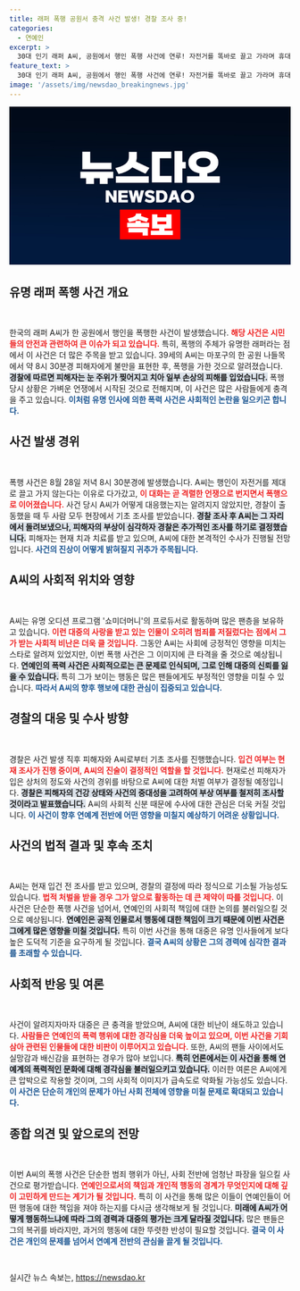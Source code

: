 ```yaml
---
title: 래퍼 폭행 공원서 충격 사건 발생! 경찰 조사 중!
categories:
  - 연예인
excerpt: >
  30대 인기 래퍼 A씨, 공원에서 행인 폭행 사건에 연루! 자전거를 똑바로 끌고 가라며 휴대전화로 공격한 순간은 충격적. 경찰 내사 착수, 피해자는 중상을 입었다고 전해져. 과연 A씨의 향후 행보는?
feature_text: >
  30대 인기 래퍼 A씨, 공원에서 행인 폭행 사건에 연루! 자전거를 똑바로 끌고 가라며 휴대전화로 공격한 순간은 충격적. 경찰 내사 착수, 피해자는 중상을 입었다고 전해져. 과연 A씨의 향후 행보는?
image: '/assets/img/newsdao_breakingnews.jpg'
---
```


<p><img src="/assets/img/newsdao_breakingnews.jpg" alt="flaretime 속보" /></p>

<h2 data-ke-size="size26">유명 래퍼 폭행 사건 개요</h2>

<p data-ke-size="size16">&nbsp;</p>

<p>한국의 래퍼 A씨가 한 공원에서 행인을 폭행한 사건이 발생했습니다. <b><span style="color: #ee2323;">해당 사건은 시민들의 안전과 관련하여 큰 이슈가 되고 있습니다.</span></b> 특히, 폭행의 주체가 유명한 래퍼라는 점에서 이 사건은 더 많은 주목을 받고 있습니다. 39세의 A씨는 마포구의 한 공원 나들목에서 약 8시 30분경 피해자에게 불만을 표현한 후, 폭행을 가한 것으로 알려졌습니다. <b><span style="background-color: #21538527;">경찰에 따르면 피해자는 눈 주위가 찢어지고 치아 일부 손상의 피해를 입었습니다.</span></b> 폭행 당시 상황은 가벼운 언쟁에서 시작된 것으로 전해지며, 이 사건은 많은 사람들에게 충격을 주고 있습니다. <b><span style="color: #1a5490;">이처럼 유명 인사에 의한 폭력 사건은 사회적인 논란을 일으키곤 합니다.</span></b></p>

<h2 data-ke-size="size26">사건 발생 경위</h2>

<p data-ke-size="size16">&nbsp;</p>

<p>폭행 사건은 8월 28일 저녁 8시 30분경에 발생했습니다. A씨는 행인이 자전거를 제대로 끌고 가지 않는다는 이유로 다가갔고, <b><span style="color: #ee2323;">이 대화는 곧 격렬한 언쟁으로 번지면서 폭행으로 이어졌습니다.</span></b> 사건 당시 A씨가 어떻게 대응했는지는 알려지지 않았지만, 경찰이 출동했을 때 두 사람 모두 현장에서 기초 조사를 받았습니다. <b><span style="background-color: #21538527;">경찰 조사 후 A씨는 그 자리에서 돌려보냈으나, 피해자의 부상이 심각하자 경찰은 추가적인 조사를 하기로 결정했습니다.</span></b> 피해자는 현재 치과 치료를 받고 있으며, A씨에 대한 본격적인 수사가 진행될 전망입니다. <b><span style="color: #1a5490;">사건의 진상이 어떻게 밝혀질지 귀추가 주목됩니다.</span></b></p>

<h2 data-ke-size="size26">A씨의 사회적 위치와 영향</h2>

<p data-ke-size="size16">&nbsp;</p>

<p>A씨는 유명 오디션 프로그램 '쇼미더머니'의 프로듀서로 활동하며 많은 팬층을 보유하고 있습니다. <b><span style="color: #ee2323;">이런 대중의 사랑을 받고 있는 인물이 오히려 범죄를 저질렀다는 점에서 그가 받는 사회적 비난은 더욱 클 것입니다.</span></b> 그동안 A씨는 사회에 긍정적인 영향을 미치는 스타로 알려져 있었지만, 이번 폭행 사건은 그 이미지에 큰 타격을 줄 것으로 예상됩니다. <b><span style="background-color: #21538527;">연예인의 폭력 사건은 사회적으로는 큰 문제로 인식되며, 그로 인해 대중의 신뢰를 잃을 수 있습니다.</span></b> 특히 그가 보이는 행동은 많은 팬들에게도 부정적인 영향을 미칠 수 있습니다. <b><span style="color: #1a5490;">따라서 A씨의 향후 행보에 대한 관심이 집중되고 있습니다.</span></b></p>

<h2 data-ke-size="size26">경찰의 대응 및 수사 방향</h2>

<p data-ke-size="size16">&nbsp;</p>

<p>경찰은 사건 발생 직후 피해자와 A씨로부터 기초 조사를 진행했습니다. <b><span style="color: #ee2323;">입건 여부는 현재 조사가 진행 중이며, A씨의 진술이 결정적인 역할을 할 것입니다.</span></b> 현재로선 피해자가 입은 상처의 정도와 사건의 경위를 바탕으로 A씨에 대한 처벌 여부가 결정될 예정입니다. <b><span style="background-color: #21538527;">경찰은 피해자의 건강 상태와 사건의 중대성을 고려하여 부상 여부를 철저히 조사할 것이라고 발표했습니다.</span></b> A씨의 사회적 신분 때문에 수사에 대한 관심은 더욱 커질 것입니다. <b><span style="color: #1a5490;">이 사건이 향후 연예계 전반에 어떤 영향을 미칠지 예상하기 어려운 상황입니다.</span></b></p>

<h2 data-ke-size="size26">사건의 법적 결과 및 후속 조치</h2>

<p data-ke-size="size16">&nbsp;</p>

<p>A씨는 현재 입건 전 조사를 받고 있으며, 경찰의 결정에 따라 정식으로 기소될 가능성도 있습니다. <b><span style="color: #ee2323;">법적 처벌을 받을 경우 그가 앞으로 활동하는 데 큰 제약이 따를 것입니다.</span></b> 이 사건은 단순한 폭행 사건을 넘어서, 연예인의 사회적 책임에 대한 논의를 불러일으킬 것으로 예상됩니다. <b><span style="background-color: #21538527;">연예인은 공적 인물로서 행동에 대한 책임이 크기 때문에 이번 사건은 그에게 많은 영향을 미칠 것입니다.</span></b> 특히 이번 사건을 통해 대중은 유명 인사들에게 보다 높은 도덕적 기준을 요구하게 될 것입니다. <b><span style="color: #1a5490;">결국 A씨의 상황은 그의 경력에 심각한 결과를 초래할 수 있습니다.</span></b></p>

<h2 data-ke-size="size26">사회적 반응 및 여론</h2>

<p data-ke-size="size16">&nbsp;</p>

<p>사건이 알려지자마자 대중은 큰 충격을 받았으며, A씨에 대한 비난이 쇄도하고 있습니다. <b><span style="color: #ee2323;">사람들은 연예인의 폭력 행위에 대한 경각심을 더욱 높이고 있으며, 이번 사건을 기회 삼아 관련된 인물들에 대한 비판이 이루어지고 있습니다.</span></b> 또한, A씨의 팬들 사이에서도 실망감과 배신감을 표현하는 경우가 많아 보입니다. <b><span style="background-color: #21538527;">특히 언론에서는 이 사건을 통해 연예계의 폭력적인 문화에 대해 경각심을 불러일으키고 있습니다.</span></b> 이러한 여론은 A씨에게 큰 압박으로 작용할 것이며, 그의 사회적 이미지가 급속도로 악화될 가능성도 있습니다. <b><span style="color: #1a5490;">이 사건은 단순히 개인의 문제가 아닌 사회 전체에 영향을 미칠 문제로 확대되고 있습니다.</span></b></p>

<h2 data-ke-size="size26">종합 의견 및 앞으로의 전망</h2>

<p data-ke-size="size16">&nbsp;</p>

<p>이번 A씨의 폭행 사건은 단순한 범죄 행위가 아닌, 사회 전반에 엄청난 파장을 일으킬 사건으로 평가받습니다. <b><span style="color: #ee2323;">연예인으로서의 책임과 개인적 행동의 경계가 무엇인지에 대해 깊이 고민하게 만드는 계기가 될 것입니다.</span></b> 특히 이 사건을 통해 많은 이들이 연예인들이 어떤 행동에 대한 책임을 져야 하는지를 다시금 생각해보게 될 것입니다. <b><span style="background-color: #21538527;">미래에 A씨가 어떻게 행동하느냐에 따라 그의 경력과 대중의 평가는 크게 달라질 것입니다.</span></b> 많은 팬들은 그의 복귀를 바라지만, 과거의 행동에 대한 뚜렷한 반성이 필요할 것입니다. <b><span style="color: #1a5490;">결국 이 사건은 개인의 문제를 넘어서 연예계 전반의 관심을 끌게 될 것입니다.</span></b></p>

<p data-ke-size="size16">&nbsp;</p>
실시간 뉴스 속보는, <a href="https://newsdao.kr" rel="dofollow">https://newsdao.kr</a>


